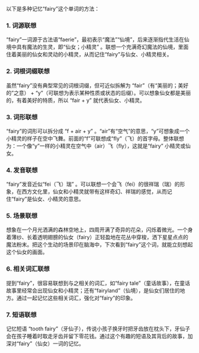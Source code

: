 以下是多种记忆“fairy”这个单词的方法：

### 1. 词源联想
“fairy”一词源于古法语“faerie”，最初表示“魔法”“仙境”，后来逐渐指代生活在仙境中具有魔法的生灵，即“仙女；小精灵” 。联想一个充满奇幻魔法的仙境，里面住着美丽的仙女和灵动的小精灵，从而记住“fairy”与仙女、小精灵相关。

### 2. 词根词缀联想
虽然“fairy”没有典型常见的词根词缀，但可近似拆解为 “fair”（有“美丽的；美好的”之意） + “y”（可联想为表示某种性质或状态的后缀）。可以想象仙女都是美丽的，有着美好的特质，所以 “fair + y” 就代表仙女、小精灵。

### 3. 词形联想
“fairy”的词形可以拆分成 “f + air + y” 。“air”有“空气”的意思，“y”可想象成一个小精灵的样子在空中飞舞。前面的“f”可联想成“fly”（飞）的首字母。整体联想为：一个像“y”一样的小精灵在空气中（air）飞（fly），这就是“fairy” 小精灵或仙女。

### 4. 发音联想
“fairy”发音近似“fei（飞）瑞” 。可以联想一个会飞（fei）的很祥瑞（瑞）的形象，在西方文化里，仙女和小精灵就带有这样奇幻、祥瑞的感觉，从而记住“fairy”是仙女、小精灵的意思。

### 5. 场景联想
想象在一个月光洒满的森林空地上，四周开满了奇异的花朵，闪烁着微光。一个身着薄纱、长着透明翅膀的仙女（fairy）正轻盈地在花丛中穿梭，洒下星星点点的魔法粉末。把这个生动的场景印在脑海中，下次看到“fairy”这个词，就能立刻想起这个仙女的画面。

### 6. 相关词汇联想
提到“fairy”，很容易联想到与之相关的词汇，如“fairy tale”（童话故事），在童话故事里经常会出现仙女和小精灵；还有“fairyland”（仙境），是仙女们居住的地方。通过一起记忆这些相关词汇，强化对“fairy”的印象。

### 7. 短语联想
记忆短语 “tooth fairy”（牙仙子），传说小孩子换牙时把牙齿放在枕头下，牙仙子会在孩子睡着时取走牙齿并留下零花钱。通过这个有趣的短语及其背后的故事，加深对“fairy”（仙女）一词的记忆。 